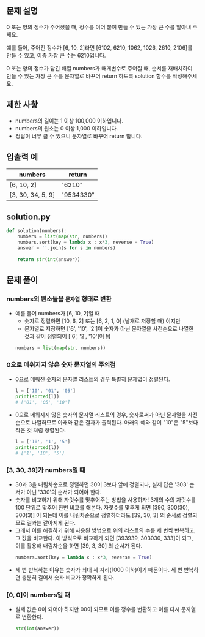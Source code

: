 ## 문제 설명
0 또는 양의 정수가 주어졌을 때, 정수를 이어 붙여 만들 수 있는 가장 큰 수를 알아내 주세요.

예를 들어, 주어진 정수가 [6, 10, 2]라면 [6102, 6210, 1062, 1026, 2610, 2106]를 만들 수 있고, 이중 가장 큰 수는 6210입니다.

0 또는 양의 정수가 담긴 배열 numbers가 매개변수로 주어질 때, 순서를 재배치하여 만들 수 있는 가장 큰 수를 문자열로 바꾸어 return 하도록 solution 함수를 작성해주세요.

## 제한 사항
- numbers의 길이는 1 이상 100,000 이하입니다.
- numbers의 원소는 0 이상 1,000 이하입니다.
- 정답이 너무 클 수 있으니 문자열로 바꾸어 return 합니다.

## 입출력 예
|numbers|return|
|------|---|
|[6, 10, 2]|"6210"|
|[3, 30, 34, 5, 9]|"9534330"|

## solution.py
``` python
def solution(numbers):
    numbers = list(map(str, numbers))
    numbers.sort(key = lambda x : x*3, reverse = True)
    answer = ''.join(s for s in numbers)
    
    return str(int(answer))
```

## 문제 풀이
### numbers의 원소들을 `문자열` 형태로 변환
  - 예를 들어 numbers가 [6, 10, 2]일 때
    - 숫자로 정렬하면 [10, 6, 2] 또는 [6, 2, 1, 0] (낱개로 저장할 때) 이지만
    - 문자열로 저장하면 ['6', '10', '2']이 숫자가 아닌 문자열을 사전순으로 나열한 것과 같이 정렬되어 ['6', '2', '10']이 됨
    ``` python
    numbers = list(map(str, numbers))
    ```
### 0으로 메워지지 않은 숫자 문자열의 주의점
- 0으로 메워진 숫자의 문자열 리스트의 경우 특별히 문제없이 정렬된다.
    ``` python
    l = ['10', '01', '05']
    print(sorted(l))
    # ['01', '05', '10']
    ```
- 0으로 메워지지 않은 숫자의 문자열 리스트의 경우, 숫자로써가 아닌 문자열을 사전순으로 나열하므로 아래와 같은 결과가 출력된다. 아래의 예와 같이 "10"은 "5"보다 작은 것 처럼 정렬된다.
    ``` python
    l = ['10', '1', '5']
    print(sorted(l))
    # ['1', '10', '5']
    ```

### [3, 30, 39]가 numbers일 때
-  30과 3을 내림차순으로 정렬하면 30이 3보다 앞에 정렬되나, 실제 답은 '303' 순서가 아닌 '330'의 순서가 되어야 한다.
- 숫자를 비교하기 위해 자릿수를 맞추어주는 방법을 사용하자! 3개의 수의 자릿수를 100 단위로 맞추어 한번 비교를 해본다. 자릿수를 맞추게 되면 [390, 300(30), 300(3)] 이 되는데 이를 내림차순으로 정렬하더라도 [39, 30, 3] 의 순서로 정렬되므로 결과는 같아지게 된다.
- 그래서 이를 해결하기 위해 사용된 방법으로 위의 리스트의 수를 세 번씩 반복하고, 그 값을 비교한다. 이 방식으로 비교하게 되면 [393939, 303030, 333]이 되고, 이를 활용해 내림차순을 하면 [39, 3, 30] 의 순서가 된다.
    ``` python
    numbers.sort(key = lambda x : x*3, reverse = True)
    ```
- 세 번 반복하는 이유는 숫자가 최대 세 자리(1000 이하)이기 때문이다. 세 번 반복하면 충분히 길어서 숫자 비교가 정확하게 된다.

### [0, 0]이 numbers일 때
- 실제 값은 0이 되어야 하지만 00이 되므로 이를 정수롤 변환하고 이를 다시 문자열로 변환한다.
    ``` python
    str(int(answer))
    ```